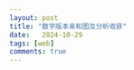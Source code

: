 ```yaml
---
layout: post
title: "数字版本亲和图及分析收获"
date:   2024-10-29
tags: [web]
comments: true
---
```

<!-- more -->
